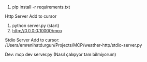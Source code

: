1. pip install -r requirements.txt

Http Server
Add to cursor
1. python server.py (start)
2. http://0.0.0.0:10000/mcp


Stdio Server
Add to cursor:
/Users/emrenihatdurgun/Projects/MCP/weather-http/stdio-server.py


Dev:
mcp dev server.py (Nasıl çalışıyor tam bilmiyorum)